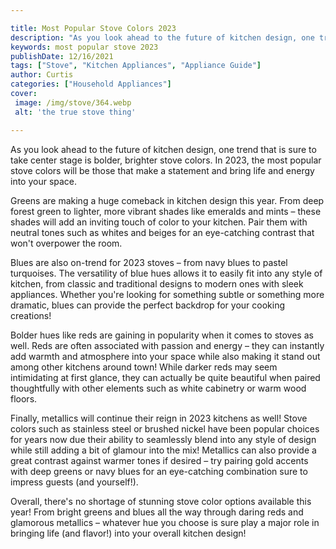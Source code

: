 ```yaml
---

title: Most Popular Stove Colors 2023
description: "As you look ahead to the future of kitchen design, one trend that is sure to take center stage is bolder, brighter stove colors. I...lets find out"
keywords: most popular stove 2023
publishDate: 12/16/2021
tags: ["Stove", "Kitchen Appliances", "Appliance Guide"]
author: Curtis
categories: ["Household Appliances"]
cover: 
 image: /img/stove/364.webp
 alt: 'the true stove thing'

---
```


As you look ahead to the future of kitchen design, one trend that is sure to take center stage is bolder, brighter stove colors. In 2023, the most popular stove colors will be those that make a statement and bring life and energy into your space. 

Greens are making a huge comeback in kitchen design this year. From deep forest green to lighter, more vibrant shades like emeralds and mints – these shades will add an inviting touch of color to your kitchen. Pair them with neutral tones such as whites and beiges for an eye-catching contrast that won't overpower the room. 

Blues are also on-trend for 2023 stoves – from navy blues to pastel turquoises. The versatility of blue hues allows it to easily fit into any style of kitchen, from classic and traditional designs to modern ones with sleek appliances. Whether you're looking for something subtle or something more dramatic, blues can provide the perfect backdrop for your cooking creations! 

Bolder hues like reds are gaining in popularity when it comes to stoves as well. Reds are often associated with passion and energy – they can instantly add warmth and atmosphere into your space while also making it stand out among other kitchens around town! While darker reds may seem intimidating at first glance, they can actually be quite beautiful when paired thoughtfully with other elements such as white cabinetry or warm wood floors. 

Finally, metallics will continue their reign in 2023 kitchens as well! Stove colors such as stainless steel or brushed nickel have been popular choices for years now due their ability to seamlessly blend into any style of design while still adding a bit of glamour into the mix! Metallics can also provide a great contrast against warmer tones if desired – try pairing gold accents with deep greens or navy blues for an eye-catching combination sure to impress guests (and yourself!). 

Overall, there's no shortage of stunning stove color options available this year! From bright greens and blues all the way through daring reds and glamorous metallics – whatever hue you choose is sure play a major role in bringing life (and flavor!) into your overall kitchen design!
